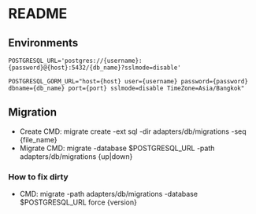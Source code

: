 # README

## Environments

```
POSTGRESQL_URL='postgres://{username}:{password}@{host}:5432/{db_name}?sslmode=disable'

POSTGRESQL_GORM_URL="host={host} user={username} password={password} dbname={db_name} port={port} sslmode=disable TimeZone=Asia/Bangkok"
```

## Migration

- Create CMD: migrate create -ext sql -dir adapters/db/migrations -seq {file_name}
- Migrate CMD: migrate -database $POSTGRESQL_URL -path adapters/db/migrations {up|down}

### How to fix dirty

- CMD: migrate -path adapters/db/migrations -database $POSTGRESQL_URL force {version}
